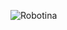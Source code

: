 ![Robotina](https://github.com/Afroefras/robotina/assets/66633690/2e89d988-b46a-4b1b-85fc-404f5e1791c4)
